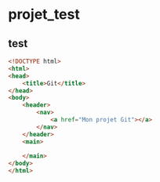 # projet_test

## test

````html
<!DOCTYPE html>
<html>
<head>
	<title>Git</title>
</head>
<body>
	<header>
		<nav>
			<a href="Mon projet Git"></a>
		</nav>
	</header>
	<main>
		
	</main>
</body>
</html>
````
